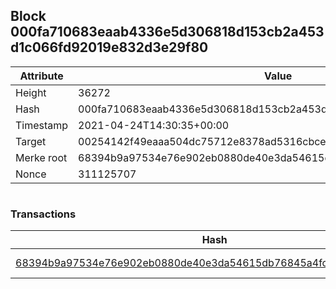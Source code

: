 ## Block 000fa710683eaab4336e5d306818d153cb2a453d1c066fd92019e832d3e29f80

Attribute | Value
--- | ---
Height | 36272
Hash | 000fa710683eaab4336e5d306818d153cb2a453d1c066fd92019e832d3e29f80
Timestamp | 2021-04-24T14:30:35+00:00
Target | 00254142f49eaaa504dc75712e8378ad5316cbcead634704b3734b6271167cc4
Merke root | 68394b9a97534e76e902eb0880de40e3da54615db76845a4fc72a221ef77033d
Nonce | 311125707

```

```

### Transactions

Hash | Amount
--- | ---
[68394b9a97534e76e902eb0880de40e3da54615db76845a4fc72a221ef77033d](68394b9a97534e76e902eb0880de40e3da54615db76845a4fc72a221ef77033d.md) | 10.00000000 SKEPTI 
